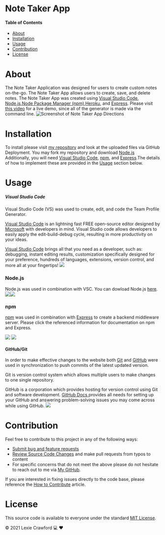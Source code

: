 # Note Taker App

#### Table of Contents

- [About](#About)
- [Installation](#Installation)
- [Usage](#Usage)
- [Contribution](#Contribution)
- [License](#License)

# About
The Note Taker Application was designed for users to create custom notes on-the-go. The Note Taker App allows users to create, save, and delete notes. The Note Taker App was created using [Visual Studio Code](https://code.visualstudio.com/), [Node.js](https://nodejs.org/en/),[Node Package Manager (npm)](https://www.npmjs.com/),[Heroku](http://heroku.com/), and [Express](https://expressjs.com/). 
Please visit [this video](https://drive.google.com/file/d/1YBGQGzkXizTpFmDODRhGQycl0UWuVa2X/view?usp=sharing) for a live demo, since all of the generator is made via the command line.
![Screenshot of Note Taker App Directions](file:///C:\Users\lexc2\OneDrive\Desktop\Homework\miniature-eureka\assets\photos\directionsnoteapp.JPG)

# Installation
To install please visit [my repository](https://github.com/lexcraw4d/miniature-eureka) and look at the uploaded files via GitHub Deployment. You may fork my repository and download  [Node.js](https://nodejs.org/en/) Additionally, you will need [Visual Studio Code](https://code.visualstudio.com/), [npm](https://www.npmjs.com/), and [Express](https://www.npmjs.com/package/express).The details of how to implement these are provided in the [Usage](#Usage) section below.
# Usage
##### Visual Studio Code

Visual Studio Code (VS) was used to create, edit, and code the Team Profile Generator.

[Visual Studio Code](https://code.visualstudio.com/) is an lightning fast FREE open-source editor designed by [Microsoft](https://www.microsoft.com/en-us/) with developers in mind. Visual Studio code allows developers to easily apply the edit-build-debug cycle, resulting in more productivity on your ideas.

[Visual Studio Code](https://code.visualstudio.com/) brings all that you need as a developer, such as: debugging, instant editing results, customization specifically designed for your preference, hundreds of languages, extensions, version control, and more all at your fingertips!
![](file:///C:\Users\lexc2\OneDrive\Desktop\Homework\miniature-eureka\assets\photos\VSC.JPG)

### Node.js
Node.js was used in combination with VSC. You can dowload Node.js [here](https://nodejs.org/en/).
![](file:///C:\Users\lexc2\OneDrive\Desktop\Homework\miniature-eureka\assets\photos\node.JPG)![](file:///C:\Users\lexc2\OneDrive\Desktop\Homework\miniature-eureka\assets\photos\node.JPG)
### npm
[npm](https://www.npmjs.com/package/inquirer) was used in combination with [Express](https://expressjs.com/) to create a backend middleware server. Please click the referenced information for documentation on npm and Express.

![](file:///C:\Users\lexc2\OneDrive\Desktop\Homework\miniature-eureka\assets\photos\npm.JPG)
![](file:///C:\Users\lexc2\OneDrive\Desktop\Homework\miniature-eureka\assets\photos\express.JPG)

#### GitHub/Git

In order to make effective changes to the website both [Git](https://gitforwindows.org/) and [GitHub](https://github.com/) were used in synchronization to push commits of the latest updated version.

Git is version control system which allows multiple users to make changes to one single repository.

GitHub is a corporation which provides hosting for version control using Git and software development. [GitHub Docs ](https://docs.github.com/en/free-pro-team@latest/github/setting-up-and-managing-your-github-user-account/managing-user-account-settings) provides all needs for setting up your GitHub and answering problem-solving issues you may come across while using GitHub.
![](file:///C:\Users\lexc2\OneDrive\Desktop\Homework\miniature-eureka\assets\photos\bash.JPG)

# Contribution

Feel free to contribute to this project in any of the following ways:

- [Submit bug and feature requests](https://github.com/lexcraw4d/miniature-eureka/issues)
- [Review Source Code Changes](https://github.com/lexcraw4d/miniature-eureka/pulls) and make pull requests from typos to content
- For specific concerns that do not meet the above please do not hesitate to reach out to me via [My GitHub](https://github.com/lexcraw4d).

If you are interested in fixing issues directly to the code base, please reference the [How to Contribute](https://github.com/microsoft/vscode/wiki/How-to-Contribute) article.

# License
This source code is available to everyone under the standard [MIT License](https://github.com/microsoft/vscode/blob/master/LICENSE.txt).

:copyright: 2021 Lexie Crawford :computer: :heart:
